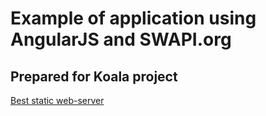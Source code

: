 # Example of application using AngularJS and SWAPI.org
## Prepared for Koala project
[Best static web-server](http://stackoverflow.com/a/16350826)